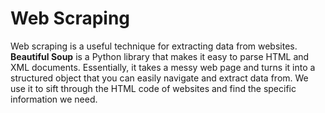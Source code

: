 # Web Scraping
Web scraping is a useful technique for extracting data from websites. **Beautiful Soup** is a Python library that makes it easy to parse HTML and XML documents. Essentially, it takes a messy web page and turns it into a structured object that you can easily navigate and extract data from. We use it to sift through the HTML code of websites and find the specific information we need.
